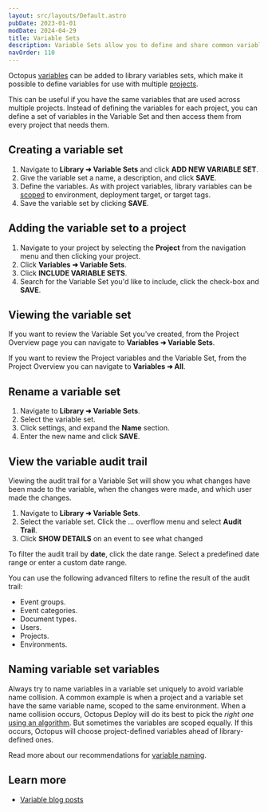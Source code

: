 ```yaml
---
layout: src/layouts/Default.astro
pubDate: 2023-01-01
modDate: 2024-04-29
title: Variable Sets
description: Variable Sets allow you to define and share common variables between your Octopus projects.
navOrder: 110
---
```


Octopus [variables](/docs/projects/variables/) can be added to library variables sets, which make it possible to define variables for use with multiple [projects](/docs/projects).

This can be useful if you have the same variables that are used across multiple projects. Instead of defining the variables for each project, you can define a set of variables in the Variable Set and then access them from every project that needs them.

## Creating a variable set

1. Navigate to **Library ➜ Variable Sets** and click **ADD NEW VARIABLE SET**.
2. Give the variable set a name, a description, and click **SAVE**.
3. Define the variables. As with project variables, library variables can be [scoped](/docs/projects/variables/getting-started/#scoping-variables) to environment, deployment target, or target tags.
4. Save the variable set by clicking **SAVE**.

## Adding the variable set to a project

1. Navigate to your project by selecting the **Project** from the navigation menu and then clicking your project.
2. Click **Variables ➜ Variable Sets**.
3. Click **INCLUDE VARIABLE SETS**.
4. Search for the Variable Set you'd like to include, click the check-box and **SAVE**.

## Viewing the variable set

If you want to review the Variable Set you've created, from the Project Overview page you can navigate to **Variables ➜ Variable Sets**.

If you want to review the Project variables and the Variable Set, from the Project Overview you can navigate to **Variables ➜ All**.

## Rename a variable set

1. Navigate to **Library ➜ Variable Sets**.
2. Select the variable set.
3. Click settings, and expand the **Name** section.
4. Enter the new name and click **SAVE**.

## View the variable audit trail

Viewing the audit trail for a Variable Set will show you what changes have been made to the variable, when the changes were made, and which user made the changes.  

1. Navigate to **Library ➜ Variable Sets**.
2. Select the variable set. Click the ... overflow menu and select **Audit Trail**.
3. Click **SHOW DETAILS** on an event to see what changed

To filter the audit trail by **date**, click the date range. Select a predefined date range or enter a custom date range.

You can use the following advanced filters to refine the result of the audit trail:

- Event groups.
- Event categories.
- Document types.
- Users.
- Projects.
- Environments.

## Naming variable set variables

Always try to name variables in a variable set uniquely to avoid variable name collision. A common example is when a project and a variable set have the same variable name, scoped to the same environment. When a name collision occurs, Octopus Deploy will do its best to pick the *right one* [using an algorithm](/docs/projects/variables/getting-started/#scope-specificity). But sometimes the variables are scoped equally. If this occurs, Octopus will choose project-defined variables ahead of library-defined ones.

Read more about our recommendations for [variable naming](/docs/getting-started/best-practices/variables/#variable-naming).

## Learn more

- [Variable blog posts](https://octopus.com/blog/tag/variables)